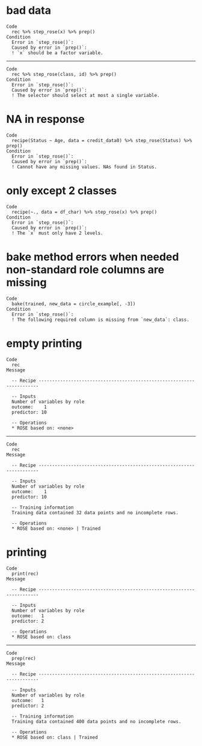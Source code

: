 # bad data

    Code
      rec %>% step_rose(x) %>% prep()
    Condition
      Error in `step_rose()`:
      Caused by error in `prep()`:
      ! `x` should be a factor variable.

---

    Code
      rec %>% step_rose(class, id) %>% prep()
    Condition
      Error in `step_rose()`:
      Caused by error in `prep()`:
      ! The selector should select at most a single variable.

# NA in response

    Code
      recipe(Status ~ Age, data = credit_data0) %>% step_rose(Status) %>% prep()
    Condition
      Error in `step_rose()`:
      Caused by error in `prep()`:
      ! Cannot have any missing values. NAs found in Status.

# only except 2 classes

    Code
      recipe(~., data = df_char) %>% step_rose(x) %>% prep()
    Condition
      Error in `step_rose()`:
      Caused by error in `prep()`:
      ! The `x` must only have 2 levels.

# bake method errors when needed non-standard role columns are missing

    Code
      bake(trained, new_data = circle_example[, -3])
    Condition
      Error in `step_rose()`:
      ! The following required column is missing from `new_data`: class.

# empty printing

    Code
      rec
    Message
      
      -- Recipe ----------------------------------------------------------------------
      
      -- Inputs 
      Number of variables by role
      outcome:    1
      predictor: 10
      
      -- Operations 
      * ROSE based on: <none>

---

    Code
      rec
    Message
      
      -- Recipe ----------------------------------------------------------------------
      
      -- Inputs 
      Number of variables by role
      outcome:    1
      predictor: 10
      
      -- Training information 
      Training data contained 32 data points and no incomplete rows.
      
      -- Operations 
      * ROSE based on: <none> | Trained

# printing

    Code
      print(rec)
    Message
      
      -- Recipe ----------------------------------------------------------------------
      
      -- Inputs 
      Number of variables by role
      outcome:   1
      predictor: 2
      
      -- Operations 
      * ROSE based on: class

---

    Code
      prep(rec)
    Message
      
      -- Recipe ----------------------------------------------------------------------
      
      -- Inputs 
      Number of variables by role
      outcome:   1
      predictor: 2
      
      -- Training information 
      Training data contained 400 data points and no incomplete rows.
      
      -- Operations 
      * ROSE based on: class | Trained


